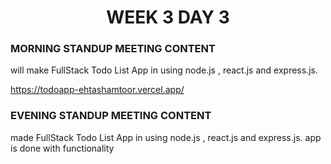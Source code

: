 <!-- **************************** Morning Standup meeting content  ************************************** -->
<h1 align="center">WEEK 3 DAY 3</h1>

<h3>MORNING STANDUP MEETING CONTENT</h3>
will make FullStack Todo List  App
in using node.js , react.js and express.js.


<!-- **************************** Live Link of assignment  ************************************** -->
https://todoapp-ehtashamtoor.vercel.app/

<!-- **************************** Evening Standup meeting content  ************************************** -->

<h3>EVENING STANDUP MEETING CONTENT</h3>

made FullStack Todo List  App
in using node.js , react.js and express.js.
app is done with functionality